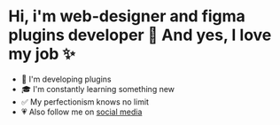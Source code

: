 # Hi, i'm web-designer and figma plugins developer 👋 And yes, I love my job ✨

- 🔧 I'm developing plugins
- 🎓 I'm constantly learning something new
- ✅ My perfectionism knows no limit
- 💗 Also follow me on [social media](https://teletype.link/neutralwinter)
